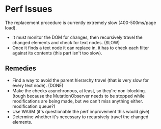 # Perf Issues

The replacement procedure is currently extremely slow (400-500ms/page load). 
- It must monitor the DOM for changes, then recursively travel the changed elements and check for text nodes. (SLOW)
- Once it finds a text node it can replace in, it has to check each filter against its contents (this part isn't too slow).

## Remedies

- Find a way to avoid the parent hierarchy travel (that is very slow for every text node). (DONE)
- Make the checks asynchronous, at least, so they're non-blocking. (tough because the MutationObserver needs to be stopped while modifications are being made, but we can't miss anything either. modification queue?)
- Use WASM (it's questionable the perf improvement this would give)
- Determine whether it's necessary to recursively travel the changed elements.
